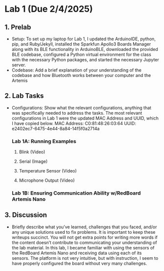 # Lab 1 (Due 2/4/2025)

## 1. Prelab
* Setup: To set up my laptop for Lab 1, I updated the ArduinoIDE, python, pip, and Ruby/Jekyll, installed the Sparkfun Apollo3 Boards Manager along with its BLE functionality in ArduinoBLE, downloaded the provided BLE codebase, configured a Python virtual environment for the class with the necessary Python packages, and started the necessary Jupyter server.
* Codebase: Add a brief explanation of your understanding of the codebase and how Bluetooth works between your computer and the Artemis

## 2. Lab Tasks
* Configurations: Show what the relevant configurations, anything that was specifically needed to address the tasks.
  The most relevant configurations in Lab 1 were the updated MAC Address and UUID, which I have copied below.
    MAC Address: C0:81:48:26:03:64
    UUID: e2402ec7-6475-4e44-8a84-14f5f0a2714a
  ### Lab 1A: Running Examples
  1. Blink (Video)
 
  2. Serial (Image)
 
  3. Temperature Sensor (Video)
 
  4. Microphone Output (Video)

  ### Lab 1B: Ensuring Communication Ability w/RedBoard Artemis Nano
  

## 3. Discussion
* Briefly describe what you’ve learned, challenges that you faced, and/or any unique solutions used to fix problems. It is important to keep these writeups succinct. You will not get extra points for writing more words if the content doesn’t contribute to communicating your understanding of the lab material.
In this lab, I became familiar with using the sensors of the RedBoard Artemis Nano and receiving data using each of its sensors. The platform is not very intuitive, but with instruction, I seem to have properly configured the board without very many challenges. 
